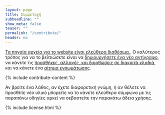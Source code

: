 ```yaml
---
layout: page
title: Συμμετοχή
subheadline: ""
show_meta: false
teaser: ""
permalink: "/contribute/"
header: no
---
```


[Τα πηγαία αρχεία για το website είναι ελεύθερα διαθέσιμα.](https://github.com/pibook/pibookgr). Ο καλύτερος τρόπος για να το βελτιώσετε είναι να [δημιουργήσετε ένα νέο αντίγραφο](https://guides.github.com/activities/forking/), να κάνετε τις [προσθήκες, αλλαγές, και διορθώσεις σε διακριτά κλαδιά](https://guides.github.com/introduction/flow/), και να κάνετε ένα [αίτημα ενσωμάτωσης](https://guides.github.com/activities/hello-world/#pr).

{% include contribute-content %}

Αν βρείτε ένα λάθος, αν έχετε διαφορετική γνώμη, ή αν θέλετε να προσθέτε νέο υλικό μπορείτε να το κάνετε ελεύθερα σύμφωνα με τις παραπάνω οδηγίες αρκεί να σεβαστείτε την παρακάτω άδεια χρήσης.

{% include license.html %}
